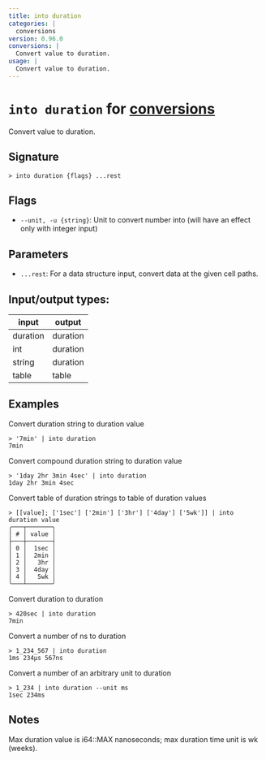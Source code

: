 ```yaml
---
title: into duration
categories: |
  conversions
version: 0.96.0
conversions: |
  Convert value to duration.
usage: |
  Convert value to duration.
---
```

<!-- This file is automatically generated. Please edit the command in https://github.com/nushell/nushell instead. -->

# `into duration` for [conversions](/commands/categories/conversions.md)

<div class='command-title'>Convert value to duration.</div>

## Signature

```> into duration {flags} ...rest```

## Flags

 -  `--unit, -u {string}`: Unit to convert number into (will have an effect only with integer input)

## Parameters

 -  `...rest`: For a data structure input, convert data at the given cell paths.


## Input/output types:

| input    | output   |
| -------- | -------- |
| duration | duration |
| int      | duration |
| string   | duration |
| table    | table    |
## Examples

Convert duration string to duration value
```nu
> '7min' | into duration
7min
```

Convert compound duration string to duration value
```nu
> '1day 2hr 3min 4sec' | into duration
1day 2hr 3min 4sec
```

Convert table of duration strings to table of duration values
```nu
> [[value]; ['1sec'] ['2min'] ['3hr'] ['4day'] ['5wk']] | into duration value
╭───┬───────╮
│ # │ value │
├───┼───────┤
│ 0 │  1sec │
│ 1 │  2min │
│ 2 │   3hr │
│ 3 │  4day │
│ 4 │   5wk │
╰───┴───────╯

```

Convert duration to duration
```nu
> 420sec | into duration
7min
```

Convert a number of ns to duration
```nu
> 1_234_567 | into duration
1ms 234µs 567ns
```

Convert a number of an arbitrary unit to duration
```nu
> 1_234 | into duration --unit ms
1sec 234ms
```

## Notes
Max duration value is i64::MAX nanoseconds; max duration time unit is wk (weeks).